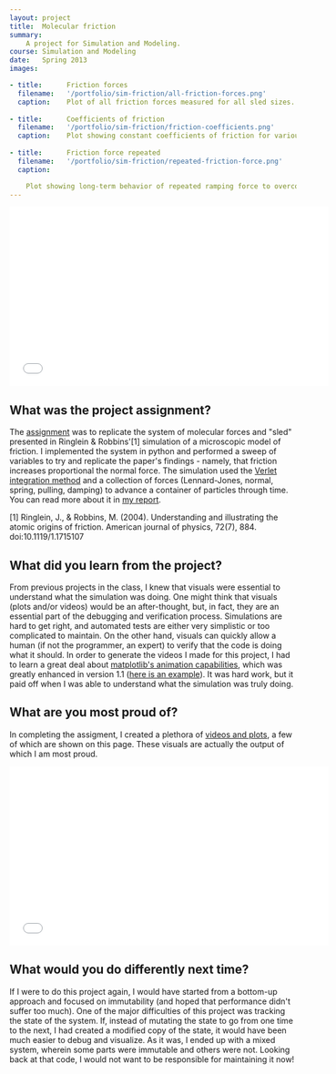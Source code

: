 ```yaml
---
layout: project
title:  Molecular friction
summary:
    A project for Simulation and Modeling.
course: Simulation and Modeling
date:   Spring 2013
images:

- title:      Friction forces
  filename:   '/portfolio/sim-friction/all-friction-forces.png'
  caption:    Plot of all friction forces measured for all sled sizes.
  
- title:      Coefficients of friction
  filename:   '/portfolio/sim-friction/friction-coefficients.png'
  caption:    Plot showing constant coefficients of friction for various sled sizes.
  
- title:      Friction force repeated
  filename:   '/portfolio/sim-friction/repeated-friction-force.png'
  caption:    

    Plot showing long-term behavior of repeated ramping force to overcome friction.
---
```


<iframe width="560" height="315" src="//www.youtube-nocookie.com/embed/kPsU4yei6x4?rel=0" frameborder="0" allowfullscreen>Video showing repeated friction grabbing</iframe>

## What was the project assignment? 
The [assignment](./assignment.pdf) was to replicate the system of molecular forces and "sled" presented in Ringlein & Robbins'[1] simulation of a microscopic model of friction. I implemented the system in python and performed a sweep of variables to try and replicate the paper's findings - namely, that friction increases proportional the normal force. The simulation used the [Verlet integration method](http://en.wikipedia.org/wiki/Verlet_integration) and a collection of forces (Lennard-Jones, normal, spring, pulling, damping) to advance a container of particles through time. You can read more about it in [my report](./report.pdf).

[1] Ringlein, J., & Robbins, M. (2004). Understanding and illustrating the atomic origins of friction. American journal of physics, 72(7), 884. doi:10.1119/1.1715107

## What did you learn from the project?
From previous projects in the class, I knew that visuals were essential to understand what the simulation was doing. One might think that visuals (plots and/or videos) would be an after-thought, but, in fact, they are an essential part of the debugging and verification process. Simulations are hard to get right, and automated tests are either very simplistic or too complicated to maintain. On the other hand, visuals can quickly allow a human (if not the programmer, an expert) to verify that the code is doing what it should. In order to generate the videos I made for this project, I had to learn a great deal about [matplotlib's animation capabilities](http://matplotlib.org/api/animation_api.html), which was greatly enhanced in version 1.1 ([here is an example](http://scipyscriptrepo.com/wp/?p=9)). It was hard work, but it paid off when I was able to understand what the simulation was truly doing.

## What are you most proud of?
In completing the assigment, I created a plethora of [videos and plots](https://www.dropbox.com/sh/xud4lhwmsuw8hwe/bW-AZfz2Hd), a few of which are shown on this page. These visuals are actually the output of which I am most proud.

<iframe width="560" height="315" src="//www.youtube-nocookie.com/embed/9oz9Y009HNk?rel=0" frameborder="0" allowfullscreen>A long simulation, for fun.</iframe>

## What would you do differently next time?
If I were to do this project again, I would have started from a bottom-up approach and focused on immutability (and hoped that performance didn't suffer too much). One of the major difficulties of this project was tracking the state of the system. If, instead of mutating the state to go from one time to the next, I had created a modified copy of the state, it would have been much easier to debug and visualize. As it was, I ended up with a mixed system, wherein some parts were immutable and others were not. Looking back at that code, I would not want to be responsible for maintaining it now!
